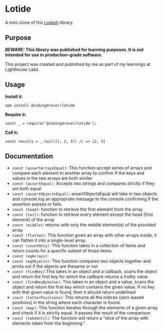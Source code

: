 # Lotide

A mini clone of the [Lodash](https://lodash.com) library.

## Purpose

**_BEWARE:_ This library was published for learning purposes. It is _not_ intended for use in production-grade software.**

This project was created and published by me as part of my learnings at Lighthouse Labs.

## Usage

**Install it:**

`npm install @coding4rever/lotide`

**Require it:**

`const _ = require('@coding4rever/lotide');`

**Call it:**

`const results = _.tail([1, 2, 3]) // => [2, 3]`

## Documentation

- `const (assertArraysEqual)`: This function accept series of arrays and compare each element to another array to confirm if the keys and values in the two arrays are both similar
- `const (assertEqual)`: Accepts two strings and compares strictly if they are both equal
- `const (assertObjectsEqual)`: assertObjectsEqual will take in two objects and console.log an appropriate message to the console confirming if the assertion passes or fails.
- `const (head)`: function to retrieve the first element from the array
- `const (tail)`: function to retrieve every element except the head (first element) of the array
- `const (middle)`: returns with only the middle element(s) of the provided array
- `const (flatten)`: This function given an array with other arrays inside, it can flatten it into a single-level array.
- `const (countOnly)`: This function takes in a collection of items and return counts for a specific subset of those items.
- `const (eqArrays)`:
- `const (eqObjects)`: This function compares two objects together and prints out if the objects are thesame or not
- `const (findKey)`:This takes in an object and a callback, scans the object and return the first key for which the callback returns a truthy value.
- `const (findKeyByValue)`: This takes in an object and a value, scans the object and return the first key which contains the given value. If no key with that given value is found, then it should return undefined
- `const (letterPositions)`: This returns all the indices (zero-based positions) in the string where each character is found.
- `const (map)`: This function iterates through the elements of a given array and check if it is strictly equal. It passes the result of the comparison
- `const (takeUntil)`: The function will return a "slice of the array with elements taken from the beginning."
